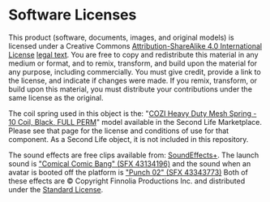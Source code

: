 # Software Licenses

This product (software, documents, images, and original models)
is licensed under a Creative Commons
[Attribution-ShareAlike 4.0 International
License](https://creativecommons.org/licenses/by-sa/4.0/)
[legal text](https://creativecommons.org/licenses/by-sa/4.0/legalcode).
You are free to copy and redistribute this material in any
medium or format, and to remix, transform, and build upon the
material for any purpose, including commercially.  You must give
credit, provide a link to the license, and indicate if changes
were made.  If you remix, transform, or build upon this
material, you must distribute your contributions under the same
license as the original.

The coil spring used in this object is the:
"[COZI Heavy Duty Mesh Spring - 10 Coil, Black,
FULL PERM](https://marketplace.secondlife.com/p/Heavy-Duty-Mesh-Spring-10-Coil-Black-FULL-PERM/6568283)"
model available in the Second Life Marketplace.  Please see that
page for the license and conditions of use for that component. 
As a Second Life object, it is not included in this repository.

The sound effects are free clips available from:
[SoundEffects+](https://www.soundeffectsplus.com/).
The launch sound is
["Comical
Comic Bang" (SFX 43134196)](https://www.soundeffectsplus.com/product/comical-comic-bang-01/)
and the sound when an avatar is booted off the platform is
["Punch 02"
(SFX 43343773)](https://www.soundeffectsplus.com/product/punch-02/)
Both of these effects are © Copyright Finnolia Productions
Inc. and distributed under the
[Standard License](https://www.soundeffectsplus.com/content/license/).

